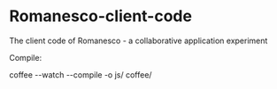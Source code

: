 # Romanesco-client-code

The client code of Romanesco - a collaborative application experiment


Compile: 

coffee --watch --compile -o js/ coffee/